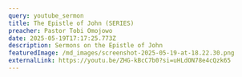 ```yaml
---
query: youtube_sermon
title: The Epistle of John (SERIES)
preacher: Pastor Tobi Omojowo
date: 2025-05-19T17:17:25.773Z
description: Sermons on the Epistle of John
featuredImage: /md_images/screenshot-2025-05-19-at-18.22.30.png
externalLink: https://youtu.be/ZHG-kBcC7b0?si=uHLdON78e4cQzk65
---
```

